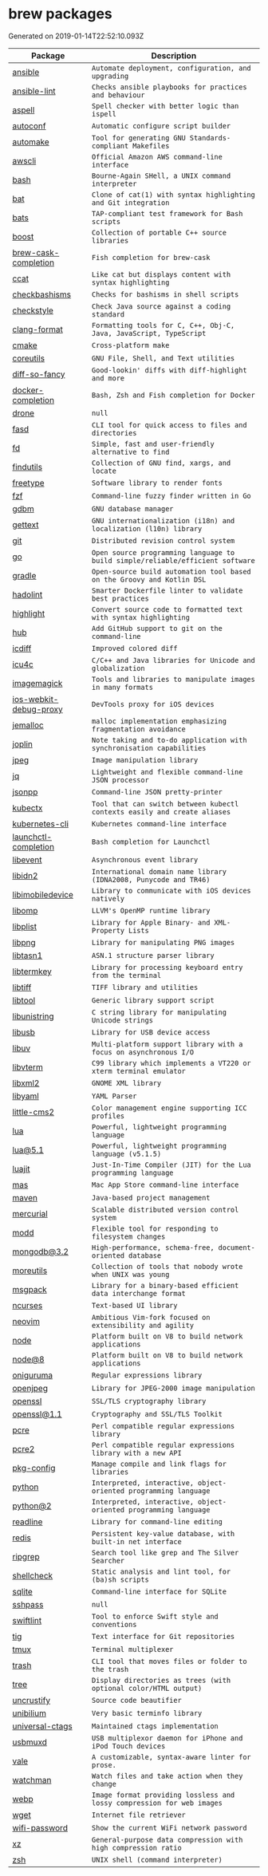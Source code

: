 # brew packages

Generated on 2019-01-14T22:52:10.093Z

| Package | Description |
| ------- | ----------- |
| [ansible](https://www.ansible.com/) | `Automate deployment, configuration, and upgrading` |
| [ansible-lint](https://github.com/willthames/ansible-lint/) | `Checks ansible playbooks for practices and behaviour` |
| [aspell](http://aspell.net/) | `Spell checker with better logic than ispell` |
| [autoconf](https://www.gnu.org/software/autoconf) | `Automatic configure script builder` |
| [automake](https://www.gnu.org/software/automake/) | `Tool for generating GNU Standards-compliant Makefiles` |
| [awscli](https://aws.amazon.com/cli/) | `Official Amazon AWS command-line interface` |
| [bash](https://www.gnu.org/software/bash/) | `Bourne-Again SHell, a UNIX command interpreter` |
| [bat](https://github.com/sharkdp/bat) | `Clone of cat(1) with syntax highlighting and Git integration` |
| [bats](https://github.com/sstephenson/bats) | `TAP-compliant test framework for Bash scripts` |
| [boost](https://www.boost.org/) | `Collection of portable C++ source libraries` |
| [brew-cask-completion](https://github.com/xyb/homebrew-cask-completion) | `Fish completion for brew-cask` |
| [ccat](https://github.com/jingweno/ccat) | `Like cat but displays content with syntax highlighting` |
| [checkbashisms](https://launchpad.net/ubuntu/+source/devscripts/) | `Checks for bashisms in shell scripts` |
| [checkstyle](https://checkstyle.sourceforge.io/) | `Check Java source against a coding standard` |
| [clang-format](https://clang.llvm.org/docs/ClangFormat.html) | `Formatting tools for C, C++, Obj-C, Java, JavaScript, TypeScript` |
| [cmake](https://www.cmake.org/) | `Cross-platform make` |
| [coreutils](https://www.gnu.org/software/coreutils) | `GNU File, Shell, and Text utilities` |
| [diff-so-fancy](https://github.com/so-fancy/diff-so-fancy) | `Good-lookin' diffs with diff-highlight and more` |
| [docker-completion](https://www.docker.com/) | `Bash, Zsh and Fish completion for Docker` |
| [drone](https://github.com/drone/drone-cli) | `null` |
| [fasd](https://github.com/clvv/fasd) | `CLI tool for quick access to files and directories` |
| [fd](https://github.com/sharkdp/fd) | `Simple, fast and user-friendly alternative to find` |
| [findutils](https://www.gnu.org/software/findutils/) | `Collection of GNU find, xargs, and locate` |
| [freetype](https://www.freetype.org/) | `Software library to render fonts` |
| [fzf](https://github.com/junegunn/fzf) | `Command-line fuzzy finder written in Go` |
| [gdbm](https://www.gnu.org/software/gdbm/) | `GNU database manager` |
| [gettext](https://www.gnu.org/software/gettext/) | `GNU internationalization (i18n) and localization (l10n) library` |
| [git](https://git-scm.com) | `Distributed revision control system` |
| [go](https://golang.org) | `Open source programming language to build simple/reliable/efficient software` |
| [gradle](https://www.gradle.org/) | `Open-source build automation tool based on the Groovy and Kotlin DSL` |
| [hadolint](https://github.com/hadolint/hadolint) | `Smarter Dockerfile linter to validate best practices` |
| [highlight](http://www.andre-simon.de/doku/highlight/en/highlight.php) | `Convert source code to formatted text with syntax highlighting` |
| [hub](https://hub.github.com/) | `Add GitHub support to git on the command-line` |
| [icdiff](https://github.com/jeffkaufman/icdiff) | `Improved colored diff` |
| [icu4c](https://ssl.icu-project.org/) | `C/C++ and Java libraries for Unicode and globalization` |
| [imagemagick](https://www.imagemagick.org/) | `Tools and libraries to manipulate images in many formats` |
| [ios-webkit-debug-proxy](https://github.com/google/ios-webkit-debug-proxy) | `DevTools proxy for iOS devices` |
| [jemalloc](http://jemalloc.net/) | `malloc implementation emphasizing fragmentation avoidance` |
| [joplin](https://joplin.cozic.net/) | `Note taking and to-do application with synchronisation capabilities` |
| [jpeg](https://www.ijg.org/) | `Image manipulation library` |
| [jq](https://stedolan.github.io/jq/) | `Lightweight and flexible command-line JSON processor` |
| [jsonpp](https://jmhodges.github.io/jsonpp/) | `Command-line JSON pretty-printer` |
| [kubectx](https://github.com/ahmetb/kubectx) | `Tool that can switch between kubectl contexts easily and create aliases` |
| [kubernetes-cli](https://kubernetes.io/) | `Kubernetes command-line interface` |
| [launchctl-completion](https://github.com/CamJN/launchctl-completion) | `Bash completion for Launchctl` |
| [libevent](https://libevent.org/) | `Asynchronous event library` |
| [libidn2](https://www.gnu.org/software/libidn/#libidn2) | `International domain name library (IDNA2008, Punycode and TR46)` |
| [libimobiledevice](https://www.libimobiledevice.org/) | `Library to communicate with iOS devices natively` |
| [libomp](https://openmp.llvm.org/) | `LLVM's OpenMP runtime library` |
| [libplist](https://www.libimobiledevice.org/) | `Library for Apple Binary- and XML-Property Lists` |
| [libpng](http://www.libpng.org/pub/png/libpng.html) | `Library for manipulating PNG images` |
| [libtasn1](https://www.gnu.org/software/libtasn1/) | `ASN.1 structure parser library` |
| [libtermkey](http://www.leonerd.org.uk/code/libtermkey/) | `Library for processing keyboard entry from the terminal` |
| [libtiff](http://libtiff.maptools.org/) | `TIFF library and utilities` |
| [libtool](https://www.gnu.org/software/libtool/) | `Generic library support script` |
| [libunistring](https://www.gnu.org/software/libunistring/) | `C string library for manipulating Unicode strings` |
| [libusb](https://libusb.info/) | `Library for USB device access` |
| [libuv](https://github.com/libuv/libuv) | `Multi-platform support library with a focus on asynchronous I/O` |
| [libvterm](http://www.leonerd.org.uk/code/libvterm/) | `C99 library which implements a VT220 or xterm terminal emulator` |
| [libxml2](http://xmlsoft.org/) | `GNOME XML library` |
| [libyaml](https://github.com/yaml/libyaml) | `YAML Parser` |
| [little-cms2](http://www.littlecms.com/) | `Color management engine supporting ICC profiles` |
| [lua](https://www.lua.org/) | `Powerful, lightweight programming language` |
| [lua@5.1](https://www.lua.org/) | `Powerful, lightweight programming language (v5.1.5)` |
| [luajit](https://luajit.org/luajit.html) | `Just-In-Time Compiler (JIT) for the Lua programming language` |
| [mas](https://github.com/mas-cli/mas) | `Mac App Store command-line interface` |
| [maven](https://maven.apache.org/) | `Java-based project management` |
| [mercurial](https://mercurial-scm.org/) | `Scalable distributed version control system` |
| [modd](https://github.com/cortesi/modd) | `Flexible tool for responding to filesystem changes` |
| [mongodb@3.2](https://www.mongodb.org/) | `High-performance, schema-free, document-oriented database` |
| [moreutils](https://joeyh.name/code/moreutils/) | `Collection of tools that nobody wrote when UNIX was young` |
| [msgpack](https://msgpack.org/) | `Library for a binary-based efficient data interchange format` |
| [ncurses](https://www.gnu.org/software/ncurses/) | `Text-based UI library` |
| [neovim](https://neovim.io/) | `Ambitious Vim-fork focused on extensibility and agility` |
| [node](https://nodejs.org/) | `Platform built on V8 to build network applications` |
| [node@8](https://nodejs.org/) | `Platform built on V8 to build network applications` |
| [oniguruma](https://github.com/kkos/oniguruma/) | `Regular expressions library` |
| [openjpeg](https://www.openjpeg.org/) | `Library for JPEG-2000 image manipulation` |
| [openssl](https://openssl.org/) | `SSL/TLS cryptography library` |
| [openssl@1.1](https://openssl.org/) | `Cryptography and SSL/TLS Toolkit` |
| [pcre](https://www.pcre.org/) | `Perl compatible regular expressions library` |
| [pcre2](https://www.pcre.org/) | `Perl compatible regular expressions library with a new API` |
| [pkg-config](https://freedesktop.org/wiki/Software/pkg-config/) | `Manage compile and link flags for libraries` |
| [python](https://www.python.org/) | `Interpreted, interactive, object-oriented programming language` |
| [python@2](https://www.python.org/) | `Interpreted, interactive, object-oriented programming language` |
| [readline](https://tiswww.case.edu/php/chet/readline/rltop.html) | `Library for command-line editing` |
| [redis](https://redis.io/) | `Persistent key-value database, with built-in net interface` |
| [ripgrep](https://github.com/BurntSushi/ripgrep) | `Search tool like grep and The Silver Searcher` |
| [shellcheck](https://www.shellcheck.net/) | `Static analysis and lint tool, for (ba)sh scripts` |
| [sqlite](https://sqlite.org/) | `Command-line interface for SQLite` |
| [sshpass](http://sourceforge.net/projects/sshpass) | `null` |
| [swiftlint](https://github.com/realm/SwiftLint) | `Tool to enforce Swift style and conventions` |
| [tig](https://jonas.github.io/tig/) | `Text interface for Git repositories` |
| [tmux](https://tmux.github.io/) | `Terminal multiplexer` |
| [trash](https://hasseg.org/trash/) | `CLI tool that moves files or folder to the trash` |
| [tree](http://mama.indstate.edu/users/ice/tree/) | `Display directories as trees (with optional color/HTML output)` |
| [uncrustify](https://uncrustify.sourceforge.io/) | `Source code beautifier` |
| [unibilium](https://github.com/mauke/unibilium) | `Very basic terminfo library` |
| [universal-ctags](https://github.com/universal-ctags/ctags) | `Maintained ctags implementation` |
| [usbmuxd](https://www.libimobiledevice.org/) | `USB multiplexor daemon for iPhone and iPod Touch devices` |
| [vale](https://github.com/errata-ai/vale) | `A customizable, syntax-aware linter for prose.` |
| [watchman](https://github.com/facebook/watchman) | `Watch files and take action when they change` |
| [webp](https://developers.google.com/speed/webp/) | `Image format providing lossless and lossy compression for web images` |
| [wget](https://www.gnu.org/software/wget/) | `Internet file retriever` |
| [wifi-password](https://github.com/rauchg/wifi-password) | `Show the current WiFi network password` |
| [xz](https://tukaani.org/xz/) | `General-purpose data compression with high compression ratio` |
| [zsh](https://www.zsh.org/) | `UNIX shell (command interpreter)` |
